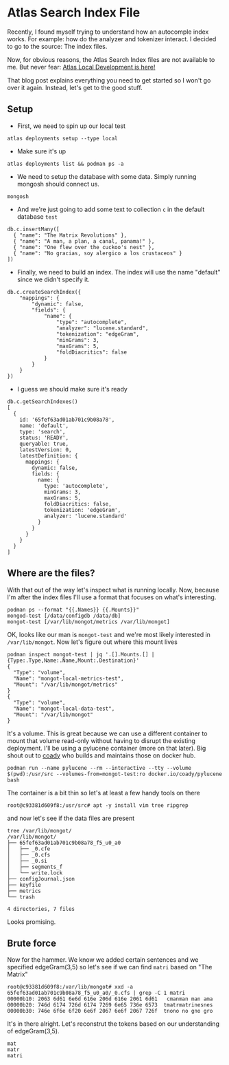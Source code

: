 # Atlas Search Index File
Recently, I found myself trying to understand how an autocomple index works. For example: how do the analyzer and tokenizer interact. I decided to go to the source: The index files.

Now, for obvious reasons, the Atlas Search Index files are not available to me.  But never fear: [Atlas Local Development is here!](https://www.mongodb.com/blog/post/introducing-local-development-experience-atlas-search-vector-search-atlas-cli)

That blog post explains everything you need to get started so I won't go over it again. Instead, let's get to the good stuff.

## Setup
- First, we need to spin up our local test
```console
atlas deployments setup --type local
```
- Make sure it's up
```console
atlas deployments list && podman ps -a
```
- We need to setup the database with some data. Simply running mongosh should connect us.
```console
mongosh
```
- And we're just going to add some text to collection `c` in the default database `test`
```console
db.c.insertMany([
  { "name": "The Matrix Revolutions" },
  { "name": "A man, a plan, a canal, panama!" },
  { "name": "One flew over the cuckoo's nest" },
  { "name": "No gracias, soy alergico a los crustaceos" }
])
```
- Finally, we need to build an index.  The index will use the name "default" since we didn't specify it.
```console
db.c.createSearchIndex({
    "mappings": {
        "dynamic": false,
        "fields": {
            "name": {
                "type": "autocomplete",
                "analyzer": "lucene.standard",
                "tokenization": "edgeGram",
                "minGrams": 3,
                "maxGrams": 5,
                "foldDiacritics": false
            }
        }
    }
})
```
- I guess we should make sure it's ready
```console
db.c.getSearchIndexes()
[
  {
    id: '65fef63ad01ab701c9b08a78',
    name: 'default',
    type: 'search',
    status: 'READY',
    queryable: true,
    latestVersion: 0,
    latestDefinition: {
      mappings: {
        dynamic: false,
        fields: {
          name: {
            type: 'autocomplete',
            minGrams: 3,
            maxGrams: 5,
            foldDiacritics: false,
            tokenization: 'edgeGram',
            analyzer: 'lucene.standard'
          }
        }
      }
    }
  }
]
```
## Where are the files?
With that out of the way let's inspect what is running locally. Now, because I'm after the index files I'll use a format that focuses on what's interesting.
```console
podman ps --format "{{.Names}} {{.Mounts}}"
mongod-test [/data/configdb /data/db]
mongot-test [/var/lib/mongot/metrics /var/lib/mongot]
```
OK, looks like our man is `mongot-test` and we're most likely interested in `/var/lib/mongot`.  Now let's figure out where this mount lives
```console
podman inspect mongot-test | jq '.[].Mounts.[] | {Type:.Type,Name:.Name,Mount:.Destination}'
{
  "Type": "volume",
  "Name": "mongot-local-metrics-test",
  "Mount": "/var/lib/mongot/metrics"
}
{
  "Type": "volume",
  "Name": "mongot-local-data-test",
  "Mount": "/var/lib/mongot"
}
```
It's a volume. This is great because we can use a different container to mount that volume read-only without having to disrupt the existing deployment.  I'll be using a pylucene container (more on that later).  Big shout out to [coady](https://github.com/coady/lupyne) who builds and maintains those on docker hub.
```console
podman run --name pylucene --rm --interactive --tty --volume $(pwd):/usr/src --volumes-from=mongot-test:ro docker.io/coady/pylucene bash
```
The container is a bit thin so let's at least a few handy tools on there
```console
root@c93381d609f8:/usr/src# apt -y install vim tree ripgrep
```
and now let's see if the data files are present
```console
tree /var/lib/mongot/
/var/lib/mongot/
├── 65fef63ad01ab701c9b08a78_f5_u0_a0
│   ├── _0.cfe
│   ├── _0.cfs
│   ├── _0.si
│   ├── segments_f
│   └── write.lock
├── configJournal.json
├── keyfile
├── metrics
└── trash

4 directories, 7 files
```
Looks promising.

## Brute force
Now for the hammer.  We know we added certain sentences and we specified edgeGram(3,5) so let's see if we can find `matri` based on "The Matrix"
```
root@c93381d609f8:/var/lib/mongot# xxd -a 65fef63ad01ab701c9b08a78_f5_u0_a0/_0.cfs | grep -C 1 matri
00000b10: 2063 6d61 6e6d 616e 206d 616e 2061 6d61   cmanman man ama
00000b20: 746d 6174 726d 6174 7269 6e65 736e 6573  tmatrmatrinesnes
00000b30: 746e 6f6e 6f20 6e6f 2067 6e6f 2067 726f  tnono no gno gro
```
It's in there alright.  Let's reconstrut the tokens based on our understanding of edgeGram(3,5).
```
mat
matr
matri
```
